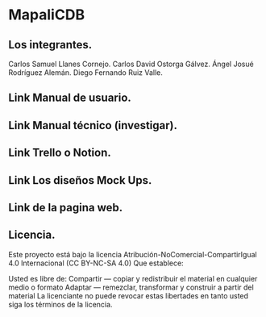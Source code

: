 # MapaliCDB

## Los integrantes.
Carlos Samuel Llanes Cornejo.
Carlos David Ostorga Gálvez.
Ángel Josué Rodríguez Alemán.
Diego Fernando Ruiz Valle.


## Link Manual de usuario.


## Link Manual técnico (investigar).


## Link Trello o Notion.


## Link Los diseños Mock Ups.


## Link de la pagina web.


## Licencia.

Este proyecto está bajo la licencia Atribución-NoComercial-CompartirIgual 4.0 Internacional (CC BY-NC-SA 4.0) Que establece:

Usted es libre de: Compartir — copiar y redistribuir el material en cualquier medio o formato Adaptar — remezclar, transformar y construir a partir del material La licenciante no puede revocar estas libertades en tanto usted siga los términos de la licencia.


